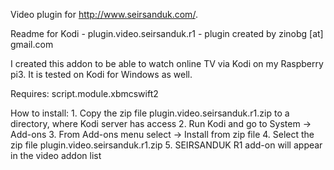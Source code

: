 Video plugin for http://www.seirsanduk.com/.

Readme for Kodi - plugin.video.seirsanduk.r1 - plugin created by zinobg [at] gmail.com

I created this addon to be able to watch online TV via Kodi on my Raspberry pi3. It is tested on Kodi for Windows as well. 

Requires: script.module.xbmcswift2

How to install:
    1. Copy the zip file plugin.video.seirsanduk.r1.zip to a directory, where Kodi server has access 
    2. Run Kodi and go to System -> Add-ons
    3. From Add-ons menu select -> Install from zip file
    4. Select the zip file plugin.video.seirsanduk.r1.zip
    5. SEIRSANDUK R1 add-on will appear in the video addon list